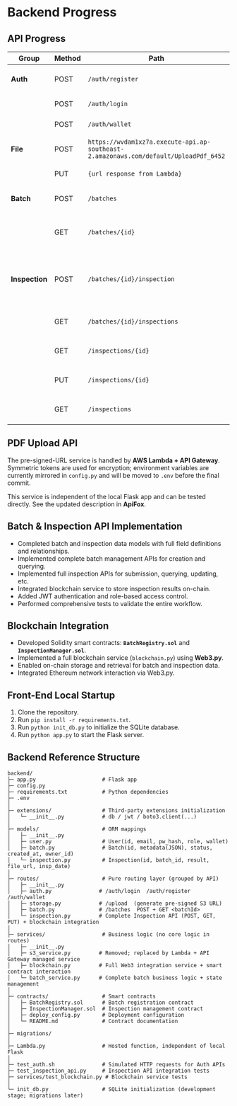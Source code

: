 # Backend Progress

## API Progress

| Group        | Method | Path                                                                                                                    | Purpose                                                                     | Status |
|--------------|--------|-------------------------------------------------------------------------------------------------------------------------|------------------------------------------------------------------------------|--------|
| **Auth**     | POST   | `/auth/register`                                                                                                        | Register (email + password)                                                  | ✅ |
|              | POST   | `/auth/login`                                                                                                           | Login & issue JWT                                                           | ✅ |
|              | POST   | `/auth/wallet`                                                                                                          | Bind wallet address                                                         | ✅ |
| **File**     | POST   | `https://wvdam1xz7a.execute-api.ap-southeast-2.amazonaws.com/default/UploadPdf_6452`                                    | Generate S3 pre-signed URL                                                  | ✅ |
|              | PUT    | `{url response from Lambda}`                                                                                            | Upload PDF file                                                             | ✅ |
| **Batch**    | POST   | `/batches`                                                                                                              | Create batch (metadata)                                                     | ✅ |
|              | GET    | `/batches/{id}`                                                                                                         | Get batch details (metadata + inspections)                                  | ✅ |
| **Inspection** | POST | `/batches/{id}/inspection`                                                                                              | Submit result (`pass│fail`) + PDF URL; write to chain                       | ✅ |
|              | GET    | `/batches/{id}/inspections`                                                                                             | List inspections for a batch                                               | ✅ |
|              | GET    | `/inspections/{id}`                                                                                                     | Get inspection details                                                      | ✅ |
|              | PUT    | `/inspections/{id}`                                                                                                     | Update inspection record                                                    | ✅ |
|              | GET    | `/inspections`                                                                                                          | Paginated inspection list                                                   | ✅ |

## PDF Upload API

The pre-signed-URL service is handled by **AWS Lambda + API Gateway**.  
Symmetric tokens are used for encryption; environment variables are currently mirrored in `config.py` and will be moved to `.env` before the final commit.

This service is independent of the local Flask app and can be tested directly. See the updated description in **ApiFox**.

## Batch & Inspection API Implementation

- Completed batch and inspection data models with full field definitions and relationships.  
- Implemented complete batch management APIs for creation and querying.  
- Implemented full inspection APIs for submission, querying, updating, etc.  
- Integrated blockchain service to store inspection results on-chain.  
- Added JWT authentication and role-based access control.  
- Performed comprehensive tests to validate the entire workflow.

## Blockchain Integration

- Developed Solidity smart contracts: **`BatchRegistry.sol`** and **`InspectionManager.sol`**.  
- Implemented a full blockchain service (`blockchain.py`) using **Web3.py**.  
- Enabled on-chain storage and retrieval for batch and inspection data.  
- Integrated Ethereum network interaction via Web3.py.

## Front-End Local Startup

1. Clone the repository.  
2. Run `pip install -r requirements.txt`.  
3. Run `python init_db.py` to initialize the SQLite database.  
4. Run `python app.py` to start the Flask server.

## Backend Reference Structure

```text
backend/
├─ app.py                     # Flask app
├─ config.py
├─ requirements.txt           # Python dependencies
├─ .env
│
├─ extensions/                # Third-party extensions initialization
│   └─ __init__.py            # db / jwt / boto3.client(...)
│
├─ models/                    # ORM mappings
│   ├─ __init__.py
│   ├─ user.py                # User(id, email, pw_hash, role, wallet)
│   ├─ batch.py               # Batch(id, metadata(JSON), status, created_at, owner_id)
│   └─ inspection.py          # Inspection(id, batch_id, result, file_url, insp_date)
│
├─ routes/                    # Pure routing layer (grouped by API)
│   ├─ __init__.py
│   ├─ auth.py               # /auth/login  /auth/register  /auth/wallet
│   ├─ storage.py            # /upload  (generate pre-signed S3 URL)
│   ├─ batch.py              # /batches  POST + GET <batchId>
│   └─ inspection.py         # Complete Inspection API (POST, GET, PUT) + blockchain integration
│
├─ services/                  # Business logic (no core logic in routes)
│   ├─ __init__.py
│   ├─ s3_service.py         # Removed; replaced by Lambda + API Gateway managed service
│   ├─ blockchain.py         # Full Web3 integration service + smart contract interaction
│   └─ batch_service.py      # Complete batch business logic + state management
│
├─ contracts/                 # Smart contracts
│   ├─ BatchRegistry.sol      # Batch registration contract
│   ├─ InspectionManager.sol  # Inspection management contract
│   ├─ deploy_config.py       # Deployment configuration
│   └─ README.md              # Contract documentation
│
├─ migrations/
│
├─ Lambda.py                  # Hosted function, independent of local Flask
│
├─ test_auth.sh               # Simulated HTTP requests for Auth APIs
├─ test_inspection_api.py     # Inspection API integration tests
├─ services/test_blockchain.py # Blockchain service tests
│
└─ init_db.py                 # SQLite initialization (development stage; migrations later)
```
